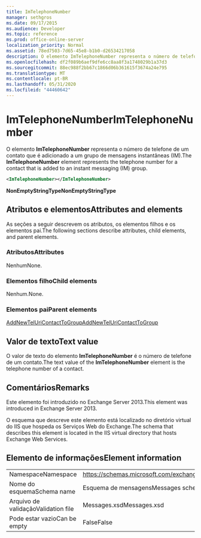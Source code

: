```yaml
---
title: ImTelephoneNumber
manager: sethgros
ms.date: 09/17/2015
ms.audience: Developer
ms.topic: reference
ms.prod: office-online-server
localization_priority: Normal
ms.assetid: 78ed7503-7d65-45e8-b1b0-d26534217058
description: O elemento ImTelephoneNumber representa o número de telefone de um contato que é adicionado a um grupo de mensagens instantâneas (IM).
ms.openlocfilehash: df2f089b6aef9dfe6cc8aa8f3a1748029b1a37d3
ms.sourcegitcommit: 88ec988f2bb67c1866d06b361615f3674a24e795
ms.translationtype: MT
ms.contentlocale: pt-BR
ms.lasthandoff: 05/31/2020
ms.locfileid: "44460642"
---
```

# <a name="imtelephonenumber"></a><span data-ttu-id="2a2e4-103">ImTelephoneNumber</span><span class="sxs-lookup"><span data-stu-id="2a2e4-103">ImTelephoneNumber</span></span>

<span data-ttu-id="2a2e4-104">O elemento **ImTelephoneNumber** representa o número de telefone de um contato que é adicionado a um grupo de mensagens instantâneas (IM).</span><span class="sxs-lookup"><span data-stu-id="2a2e4-104">The **ImTelephoneNumber** element represents the telephone number for a contact that is added to an instant messaging (IM) group.</span></span> 
  
```XML
<ImTelephoneNumber></ImTelephoneNumber>
```

 <span data-ttu-id="2a2e4-105">**NonEmptyStringType**</span><span class="sxs-lookup"><span data-stu-id="2a2e4-105">**NonEmptyStringType**</span></span>
## <a name="attributes-and-elements"></a><span data-ttu-id="2a2e4-106">Atributos e elementos</span><span class="sxs-lookup"><span data-stu-id="2a2e4-106">Attributes and elements</span></span>

<span data-ttu-id="2a2e4-107">As seções a seguir descrevem os atributos, os elementos filhos e os elementos pai.</span><span class="sxs-lookup"><span data-stu-id="2a2e4-107">The following sections describe attributes, child elements, and parent elements.</span></span>
  
### <a name="attributes"></a><span data-ttu-id="2a2e4-108">Atributos</span><span class="sxs-lookup"><span data-stu-id="2a2e4-108">Attributes</span></span>

<span data-ttu-id="2a2e4-109">Nenhum</span><span class="sxs-lookup"><span data-stu-id="2a2e4-109">None.</span></span>
  
### <a name="child-elements"></a><span data-ttu-id="2a2e4-110">Elementos filho</span><span class="sxs-lookup"><span data-stu-id="2a2e4-110">Child elements</span></span>

<span data-ttu-id="2a2e4-111">Nenhum.</span><span class="sxs-lookup"><span data-stu-id="2a2e4-111">None.</span></span>
  
### <a name="parent-elements"></a><span data-ttu-id="2a2e4-112">Elementos pai</span><span class="sxs-lookup"><span data-stu-id="2a2e4-112">Parent elements</span></span>

[<span data-ttu-id="2a2e4-113">AddNewTelUriContactToGroup</span><span class="sxs-lookup"><span data-stu-id="2a2e4-113">AddNewTelUriContactToGroup</span></span>](addnewteluricontacttogroup.md)
  
## <a name="text-value"></a><span data-ttu-id="2a2e4-114">Valor de texto</span><span class="sxs-lookup"><span data-stu-id="2a2e4-114">Text value</span></span>

<span data-ttu-id="2a2e4-115">O valor de texto do elemento **ImTelephoneNumber** é o número de telefone de um contato.</span><span class="sxs-lookup"><span data-stu-id="2a2e4-115">The text value of the **ImTelephoneNumber** element is the telephone number of a contact.</span></span> 
  
## <a name="remarks"></a><span data-ttu-id="2a2e4-116">Comentários</span><span class="sxs-lookup"><span data-stu-id="2a2e4-116">Remarks</span></span>

<span data-ttu-id="2a2e4-117">Este elemento foi introduzido no Exchange Server 2013.</span><span class="sxs-lookup"><span data-stu-id="2a2e4-117">This element was introduced in Exchange Server 2013.</span></span>
  
<span data-ttu-id="2a2e4-118">O esquema que descreve este elemento está localizado no diretório virtual do IIS que hospeda os Serviços Web do Exchange.</span><span class="sxs-lookup"><span data-stu-id="2a2e4-118">The schema that describes this element is located in the IIS virtual directory that hosts Exchange Web Services.</span></span>
  
## <a name="element-information"></a><span data-ttu-id="2a2e4-119">Elemento de informações</span><span class="sxs-lookup"><span data-stu-id="2a2e4-119">Element information</span></span>

|||
|:-----|:-----|
|<span data-ttu-id="2a2e4-120">Namespace</span><span class="sxs-lookup"><span data-stu-id="2a2e4-120">Namespace</span></span>  <br/> |https://schemas.microsoft.com/exchange/services/2006/messages  <br/> |
|<span data-ttu-id="2a2e4-121">Nome do esquema</span><span class="sxs-lookup"><span data-stu-id="2a2e4-121">Schema name</span></span>  <br/> |<span data-ttu-id="2a2e4-122">Esquema de mensagens</span><span class="sxs-lookup"><span data-stu-id="2a2e4-122">Messages schema</span></span>  <br/> |
|<span data-ttu-id="2a2e4-123">Arquivo de validação</span><span class="sxs-lookup"><span data-stu-id="2a2e4-123">Validation file</span></span>  <br/> |<span data-ttu-id="2a2e4-124">Messages.xsd</span><span class="sxs-lookup"><span data-stu-id="2a2e4-124">Messages.xsd</span></span>  <br/> |
|<span data-ttu-id="2a2e4-125">Pode estar vazio</span><span class="sxs-lookup"><span data-stu-id="2a2e4-125">Can be empty</span></span>  <br/> |<span data-ttu-id="2a2e4-126">False</span><span class="sxs-lookup"><span data-stu-id="2a2e4-126">False</span></span>  <br/> |
   

